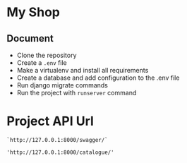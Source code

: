 # My Shop
## Document

- Clone the repository
- Create a `.env` file
- Make a virtualenv and install all requirements
- Create a database and add configuration to the .env file
- Run django migrate commands
- Run the project with `runserver` command

# Project API Url

    `http://127.0.0.1:8000/swagger/`

    'http://127.0.0.1:8000/catalogue/'


